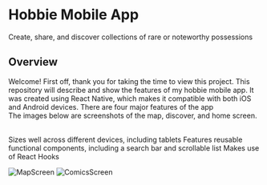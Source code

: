 <div><h1>Hobbie Mobile App</h1>
  <p2>Create, share, and discover collections of rare or noteworthy possessions</p2></div>
<h2>Overview</h2>
Welcome! First off, thank you for taking the time to view this project. This repository will describe and show the features of my hobbie mobile app. It was created using React Native, which makes it compatible with both iOS and Android devices. There are four major features of the app<br>
The images below are screenshots of the map, discover, and home screen.
<div><br><div>
  
Sizes well across different devices, including tablets
Features reusable functional components, including a search bar and scrollable list
Makes use of React Hooks
  
![MapScreen](https://johndan2354.github.io/BBMobileImages/Map.PNG)  ![ComicsScreen](https://johndan2354.github.io/BBMobileImages/Comics.PNG)
